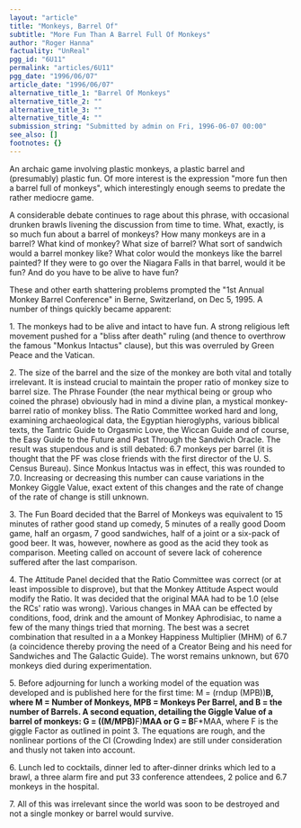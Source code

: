 ```yaml
---
layout: "article"
title: "Monkeys, Barrel Of"
subtitle: "More Fun Than A Barrel Full Of Monkeys"
author: "Roger Hanna"
factuality: "UnReal"
pgg_id: "6U11"
permalink: "articles/6U11"
pgg_date: "1996/06/07"
article_date: "1996/06/07"
alternative_title_1: "Barrel Of Monkeys"
alternative_title_2: ""
alternative_title_3: ""
alternative_title_4: ""
submission_string: "Submitted by admin on Fri, 1996-06-07 00:00"
see_also: []
footnotes: {}
---
```

<div>
<p>An archaic game involving plastic monkeys, a plastic barrel and (presumably) plastic fun. Of more interest is the expression "more fun then a barrel full of monkeys", which interestingly enough seems to predate the rather mediocre game.</p>
<p>A considerable debate continues to rage about this phrase, with occasional drunken brawls livening the discussion from time to time. What, exactly, is so much fun about a barrel of monkeys? How many monkeys are in a barrel? What kind of monkey? What size of barrel? What sort of sandwich would a barrel monkey like? What color would the monkeys like the barrel painted? If they were to go over the Niagara Falls in that barrel, would it be fun? And do you have to be alive to have fun?</p>
<p>These and other earth shattering problems prompted the "1st Annual Monkey Barrel Conference" in Berne, Switzerland, on Dec 5, 1995. A number of things quickly became apparent:</p>
<p>1. The monkeys had to be alive and intact to have fun. A strong religious left movement pushed for a "bliss after death" ruling (and thence to overthrow the famous "Monkus Intactus" clause), but this was overruled by Green Peace and the Vatican.</p>
<p>2. The size of the barrel and the size of the monkey are both vital and totally irrelevant. It is instead crucial to maintain the proper ratio of monkey size to barrel size. The Phrase Founder (the near mythical being or group who coined the phrase) obviously had in mind a divine plan, a mystical monkey-barrel ratio of monkey bliss. The Ratio Committee worked hard and long, examining archaeological data, the Egyptian hieroglyphs, various biblical texts, the Tantric Guide to Orgasmic Love, the Wiccan Guide and of course, the Easy Guide to the Future and Past Through the Sandwich Oracle. The result was stupendous and is still debated: 6.7 monkeys per barrel (it is thought that the PF was close friends with the first director of the U. S. Census Bureau). Since Monkus Intactus was in effect, this was rounded to 7.0. Increasing or decreasing this number can cause variations in the Monkey Giggle Value, exact extent of this changes and the rate of change of the rate of change is still unknown.</p>
<p>3. The Fun Board decided that the Barrel of Monkeys was equivalent to 15 minutes of rather good stand up comedy, 5 minutes of a really good Doom game, half an orgasm, 7 good sandwiches, half of a joint or a six-pack of good beer. It was, however, nowhere as good as the acid they took as comparison. Meeting called on account of severe lack of coherence suffered after the last comparison.</p>
<p>4. The Attitude Panel decided that the Ratio Committee was correct (or at least impossible to disprove), but that the Monkey Attitude Aspect would modify the Ratio. It was decided that the original MAA had to be 1.0 (else the RCs' ratio was wrong). Various changes in MAA can be effected by conditions, food, drink and the amount of Monkey Aphrodisiac, to name a few of the many things tried that morning. The best was a secret combination that resulted in a a Monkey Happiness Multiplier (MHM) of 6.7 (a coincidence thereby proving the need of a Creator Being and his need for Sandwiches and The Galactic Guide). The worst remains unknown, but 670 monkeys died during experimentation.</p>
<p>5. Before adjourning for lunch a working model of the equation was developed and is published here for the first time: M = (rndup (MPB))<strong>B, where M = Number of Monkeys, MPB = Monkeys Per Barrel, and B = the number of Barrels. A second equation, detailing the Giggle Value of a barrel of monkeys: G = ((M/MPB)</strong>F)<strong>MAA or G = B</strong>F*MAA, where F is the giggle Factor as outlined in point 3. The equations are rough, and the nonlinear portions of the CI (Crowding Index) are still under consideration and thusly not taken into account.</p>
<p>6. Lunch led to cocktails, dinner led to after-dinner drinks which led to a brawl, a three alarm fire and put 33 conference attendees, 2 police and 6.7 monkeys in the hospital.</p>
<p>7. All of this was irrelevant since the world was soon to be destroyed and not a single monkey or barrel would survive. <!--Amazon_CLS_IM_END--></p>
</div>

